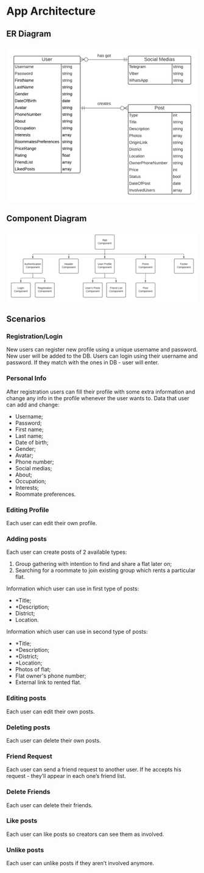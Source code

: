 # App Architecture
## ER Diagram
![image](img/tuk-tuk-diagram.png)

## Component Diagram
![image](img/tuk-tuk-component-diagram.png)

## Scenarios
### Registration/Login
New users can register new profile using a unique username and password. New user will be added to the DB.
Users can login using their username and password. If they match with the ones in DB - user will enter.

### Personal Info
After registration users can fill their profile with some extra information and change any info in the profile whenever the user wants to. Data that user can add and change:
* Username;
* Password;
* First name;
* Last name;
* Date of birth;
* Gender;
* Avatar;
* Phone number;
* Social medias;
* About;
* Occupation;
* Interests;
* Roommate preferences.

### Editing Profile
Each user can edit their own profile.

### Adding posts
Each user can create posts of 2 available types:
1. Group gathering with intention to find and share a flat later on;
2. Searching for a roommate to join existing group which rents a particular flat.

Information which user can use in first type of posts:
* *Title;
* *Description;
* District;
* Location.

Information which user can use in second type of posts:
* *Title;
* *Description;
* *District;
* *Location;
* Photos of flat;
* Flat owner's phone number;
* External link to rented flat.

### Editing posts
Each user can edit their own posts.

### Deleting posts
Each user can delete their own posts.

### Friend Request
Each user can send a friend request to another user. If he accepts his request - they’ll appear in each one’s friend list.

### Delete Friends
Each user can delete their friends.

### Like posts
Each user can like posts so creators can see them as involved.

### Unlike posts
Each user can unlike posts if they aren’t involved anymore.
